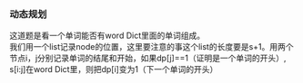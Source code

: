 ### 动态规划
这道题是看一个单词能否有word Dict里面的单词组成。  
我们用一个list记录node的位置，这里要注意的事这个list的长度要是s+1。用两个节点i，j分别记录单词的结尾和开始，如果dp[j]==1（证明是一个单词的开头）, s[i:j]在word Dict里，则把dp[i]变为1（下一个单词的开头）